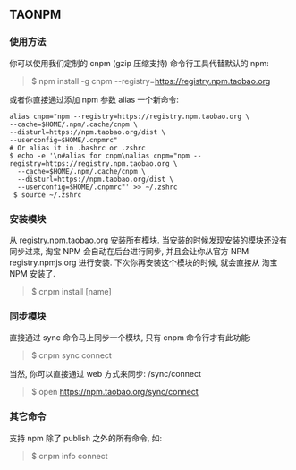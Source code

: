 TAONPM
------
### 使用方法

你可以使用我们定制的 cnpm (gzip 压缩支持) 命令行工具代替默认的 npm:

> $ npm install -g cnpm --registry=https://registry.npm.taobao.org

或者你直接通过添加 npm 参数 alias 一个新命令:
```
alias cnpm="npm --registry=https://registry.npm.taobao.org \
--cache=$HOME/.npm/.cache/cnpm \
--disturl=https://npm.taobao.org/dist \
--userconfig=$HOME/.cnpmrc"
# Or alias it in .bashrc or .zshrc
$ echo -e '\n#alias for cnpm\nalias cnpm="npm --registry=https://registry.npm.taobao.org \
  --cache=$HOME/.npm/.cache/cnpm \
  --disturl=https://npm.taobao.org/dist \
  --userconfig=$HOME/.cnpmrc"' >> ~/.zshrc
 $ source ~/.zshrc
```

### 安装模块

从 registry.npm.taobao.org 安装所有模块. 当安装的时候发现安装的模块还没有同步过来, 淘宝 NPM 会自动在后台进行同步, 并且会让你从官方 NPM registry.npmjs.org 进行安装. 下次你再安装这个模块的时候, 就会直接从 淘宝 NPM 安装了.
> $ cnpm install [name]

### 同步模块

直接通过 sync 命令马上同步一个模块, 只有 cnpm 命令行才有此功能:

> $ cnpm sync connect

当然, 你可以直接通过 web 方式来同步: /sync/connect

> $ open https://npm.taobao.org/sync/connect

### 其它命令

支持 npm 除了 publish 之外的所有命令, 如:

> $ cnpm info connect